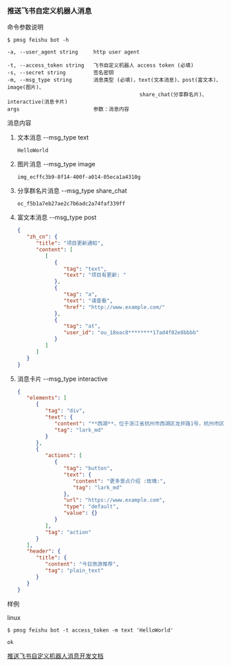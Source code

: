 ### 推送飞书自定义机器人消息

命令参数说明

```text
$ pmsg feishu bot -h

-a, --user_agent string     http user agent

-t, --access_token string   飞书自定义机器人 access token (必填)
-s, --secret string         签名密钥
-m, --msg_type string       消息类型 (必填)，text(文本消息)、post(富文本)、image(图片)、
                                           share_chat(分享群名片)、interactive(消息卡片)
args                        参数：消息内容
```

消息内容

1. 文本消息 --msg_type text
    ```text
    HelloWorld
    ```
1. 图片消息 --msg_type image
   ```text
   img_ecffc3b9-8f14-400f-a014-05eca1a4310g
   ```

1. 分享群名片消息 --msg_type share_chat
   ```text
   oc_f5b1a7eb27ae2c7b6adc2a74faf339ff
   ```

1. 富文本消息 --msg_type post
   ```json
   {
      "zh_cn": {
         "title": "项目更新通知",
         "content": [
            [
               {
                  "tag": "text",
                  "text": "项目有更新: "
               },
               {
                  "tag": "a",
                  "text": "请查看",
                  "href": "http://www.example.com/"
               },
               {
                  "tag": "at",
                  "user_id": "ou_18eac8********17ad4f02e8bbbb"
               }
            ]
         ]
      }
   }
   ```

1. 消息卡片 --msg_type interactive
   ```json
   {
      "elements": [
         {
            "tag": "div",
            "text": {
               "content": "**西湖**，位于浙江省杭州市西湖区龙井路1号，杭州市区西部，景区总面积49平方千米，汇水面积为21.22平方千米，湖面面积为6.38平方千米。",
               "tag": "lark_md"
            }
         },
         {
            "actions": [
               {
                  "tag": "button",
                  "text": {
                     "content": "更多景点介绍 :玫瑰:",
                     "tag": "lark_md"
                  },
                  "url": "https://www.example.com",
                  "type": "default",
                  "value": {}
               }
            ],
            "tag": "action"
         }
      ],
      "header": {
         "title": {
            "content": "今日旅游推荐",
            "tag": "plain_text"
         }
      }
   }
   ```

样例

linux

```shell
$ pmsg feishu bot -t access_token -m text 'HelloWorld'

ok
```

[推送飞书自定义机器人消息开发文档](https://open.feishu.cn/document/ukTMukTMukTM/ucTM5YjL3ETO24yNxkjN)